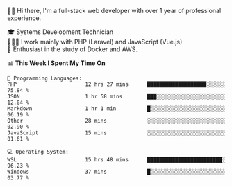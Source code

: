 🧑🏻 Hi there, I'm a full-stack web developer with over 1 year of professional experience.

🎓 Systems Development Technician<br/>
🧑🏻‍💻 I work mainly with PHP (Laravel) and JavaScript (Vue.js)<br/>
📘 Enthusiast in the study of Docker and AWS.<br/>

<!--START_SECTION:waka-->
📊 **This Week I Spent My Time On** 

```text
💬 Programming Languages: 
PHP                      12 hrs 27 mins      ███████████████████░░░░░░   75.84 % 
JSON                     1 hr 58 mins        ███░░░░░░░░░░░░░░░░░░░░░░   12.04 % 
Markdown                 1 hr 1 min          █░░░░░░░░░░░░░░░░░░░░░░░░   06.19 % 
Other                    28 mins             ░░░░░░░░░░░░░░░░░░░░░░░░░   02.90 % 
JavaScript               15 mins             ░░░░░░░░░░░░░░░░░░░░░░░░░   01.61 % 

💻 Operating System: 
WSL                      15 hrs 48 mins      ████████████████████████░   96.23 % 
Windows                  37 mins             █░░░░░░░░░░░░░░░░░░░░░░░░   03.77 % 

```


<!--END_SECTION:waka-->
